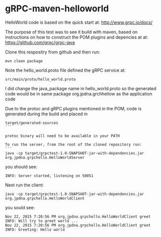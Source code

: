 # gRPC-maven-helloworld


HelloWorld code is based on the quick start at:
http://www.grpc.io/docs/

The purpose of this test was to see it build with maven, based on instructions on how to construct the POM plugins and depencies at at: https://github.com/grpc/grpc-java


Clone this respositry from github and then run:
```
mvn clean package
```

Note the hello_world.proto file defined the gRPC service at:
```
src/main/proto/hello_world.proto
```
I did change the java_package name in hello_world.proto so the generated code would be in same package org.jpdna.grchhellow as the application code

Due to the protoc and gRPC plugins mentioned in the POM, code is generated during the build and placed in
````
target/generated-sources
```

protoc binary will need to be available in your PATH

To run the server, from the root of the cloned repository run:
```
java -cp target/grpctest-1.0-SNAPSHOT-jar-with-dependencies.jar org.jpdna.grpchello.HelloWorldServer
````

you should see:
```
INFO: Server started, listening on 50051
```

Next run the client:
```
java -cp target/grpctest-1.0-SNAPSHOT-jar-with-dependencies.jar org.jpdna.grpchello.HelloWorldClient 
```

you sould see:
```
Nov 22, 2015 7:20:56 PM org.jpdna.grpchello.HelloWorldClient greet
INFO: Will try to greet world ...
Nov 22, 2015 7:20:56 PM org.jpdna.grpchello.HelloWorldClient greet
INFO: Greeting: Hello world
```

